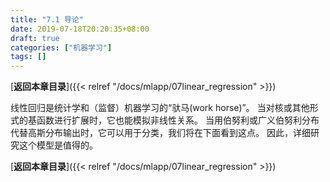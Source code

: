 ```yaml
---
title: "7.1 导论"
date: 2019-07-18T20:20:35+08:00
draft: true
categories: ["机器学习"]
tags: []
---
```



[**返回本章目录**]({{< relref "/docs/mlapp/07linear_regression" >}})

线性回归是统计学和（监督）机器学习的“驮马\(work horse\)”。 当对核或其他形式的基函数进行扩展时，它也能模拟非线性关系。 当用伯努利或广义伯努利分布代替高斯分布输出时，它可以用于分类，我们将在下面看到这点。 因此，详细研究这个模型是值得的。

<!--more-->

[**返回本章目录**]({{< relref "/docs/mlapp/07linear_regression" >}})

